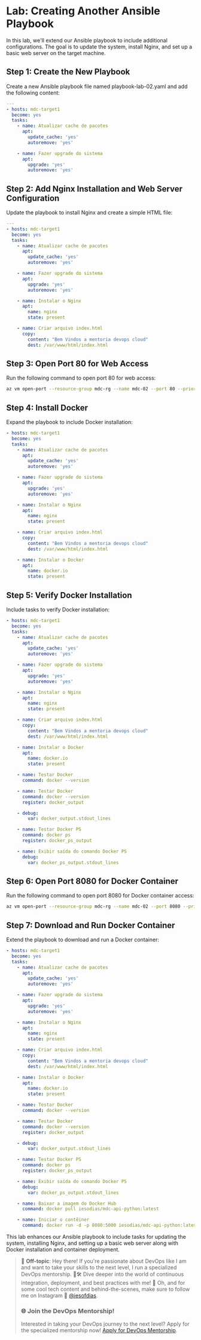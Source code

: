# Lab: Creating Another Ansible Playbook
In this lab, we'll extend our Ansible playbook to include additional configurations. The goal is to update the system, install Nginx, and set up a basic web server on the target machine.

## Step 1: Create the New Playbook
Create a new Ansible playbook file named playbook-lab-02.yaml and add the following content:
```yaml
---
- hosts: mdc-target1
  become: yes
  tasks:
    - name: Atualizar cache de pacotes
      apt:
        update_cache: 'yes'
        autoremove: 'yes'

    - name: Fazer upgrade do sistema
      apt:
        upgrade: 'yes'
        autoremove: 'yes'
```
## Step 2: Add Nginx Installation and Web Server Configuration
Update the playbook to install Nginx and create a simple HTML file:
```yaml
---
- hosts: mdc-target1
  become: yes
  tasks:
    - name: Atualizar cache de pacotes
      apt:
        update_cache: 'yes'
        autoremove: 'yes'

    - name: Fazer upgrade do sistema
      apt:
        upgrade: 'yes'
        autoremove: 'yes'

    - name: Instalar o Nginx
      apt:
        name: nginx
        state: present

    - name: Criar arquivo index.html
      copy:
        content: "Bem Vindos a mentoria devops cloud"
        dest: /var/www/html/index.html
```
## Step 3: Open Port 80 for Web Access
Run the following command to open port 80 for web access:
```bash
az vm open-port --resource-group mdc-rg --name mdc-02 --port 80 --priority 1001
```
## Step 4: Install Docker
Expand the playbook to include Docker installation:
```yaml
- hosts: mdc-target1
  become: yes
  tasks:
    - name: Atualizar cache de pacotes
      apt:
        update_cache: 'yes'
        autoremove: 'yes'

    - name: Fazer upgrade do sistema
      apt:
        upgrade: 'yes'
        autoremove: 'yes'

    - name: Instalar o Nginx
      apt:
        name: nginx
        state: present

    - name: Criar arquivo index.html
      copy:
        content: "Bem Vindos a mentoria devops cloud"
        dest: /var/www/html/index.html

    - name: Instalar o Docker
      apt:
        name: docker.io
        state: present
```
## Step 5: Verify Docker Installation
Include tasks to verify Docker installation:
```yaml
- hosts: mdc-target1
  become: yes
  tasks:
    - name: Atualizar cache de pacotes
      apt:
        update_cache: 'yes'
        autoremove: 'yes'

    - name: Fazer upgrade do sistema
      apt:
        upgrade: 'yes'
        autoremove: 'yes'

    - name: Instalar o Nginx
      apt:
        name: nginx
        state: present

    - name: Criar arquivo index.html
      copy:
        content: "Bem Vindos a mentoria devops cloud"
        dest: /var/www/html/index.html

    - name: Instalar o Docker
      apt:
        name: docker.io
        state: present

    - name: Testar Docker
      command: docker --version

    - name: Testar Docker
      command: docker --version
      register: docker_output

    - debug:
        var: docker_output.stdout_lines

    - name: Testar Docker PS
      command: docker ps
      register: docker_ps_output

    - name: Exibir saída do comando Docker PS
      debug:
        var: docker_ps_output.stdout_lines
```
## Step 6: Open Port 8080 for Docker Container
Run the following command to open port 8080 for Docker container access:
```bash
az vm open-port --resource-group mdc-rg --name mdc-02 --port 8080 --priority 1001
```
## Step 7: Download and Run Docker Container
Extend the playbook to download and run a Docker container:
```yaml
- hosts: mdc-target1
  become: yes
  tasks:
    - name: Atualizar cache de pacotes
      apt:
        update_cache: 'yes'
        autoremove: 'yes'

    - name: Fazer upgrade do sistema
      apt:
        upgrade: 'yes'
        autoremove: 'yes'

    - name: Instalar o Nginx
      apt:
        name: nginx
        state: present

    - name: Criar arquivo index.html
      copy:
        content: "Bem Vindos a mentoria devops cloud"
        dest: /var/www/html/index.html

    - name: Instalar o Docker
      apt:
        name: docker.io
        state: present

    - name: Testar Docker
      command: docker --version

    - name: Testar Docker
      command: docker --version
      register: docker_output

    - debug:
        var: docker_output.stdout_lines

    - name: Testar Docker PS
      command: docker ps
      register: docker_ps_output

    - name: Exibir saída do comando Docker PS
      debug:
        var: docker_ps_output.stdout_lines

    - name: Baixar a imagem do Docker Hub
      command: docker pull iesodias/mdc-api-python:latest

    - name: Iniciar o contêiner
      command: docker run -d -p 8080:5000 iesodias/mdc-api-python:latest
```

This lab enhances our Ansible playbook to include tasks for updating the system, installing Nginx, and setting up a basic web server along with Docker installation and container deployment.

> 🚨 **Off-topic**: Hey there! If you're passionate about DevOps like I am and want to take your skills to the next level, I run a specialized DevOps mentorship. 🧠🛠 Dive deeper into the world of continuous integration, deployment, and best practices with me! 🚀 Oh, and for some cool tech content and behind-the-scenes, make sure to follow me on Instagram 📸 [@iesofdias](https://www.instagram.com/iesofdias/).
> ### 🌐 **Join the DevOps Mentorship!**
> Interested in taking your DevOps journey to the next level? Apply for the specialized mentorship now! [Apply for DevOps Mentorship](https://guilhermemaia.com/mentoria-devops).